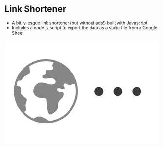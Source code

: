 # Link Shortener

- A bit.ly-esque link shortener (but without ads!) built with Javascript
- Includes a node.js script to export the data as a static file from a Google Sheet


![icon](./link-shortener.png)
